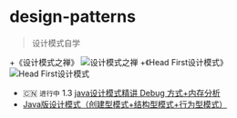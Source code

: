 # design-patterns
> 设计模式自学

+《设计模式之禅》
  ![设计模式之禅](http://img2.imgtn.bdimg.com/it/u=525303387,4111988823&fm=214&gp=0.jpg)
+《Head First设计模式》
  ![Head First设计模式](http://img1.imgtn.bdimg.com/it/u=4224420244,2712210079&fm=11&gp=0.jpg)
+ :cn: `进行中` 1.3 [java设计模式精讲 Debug 方式+内存分析](https://coding.imooc.com/learn/list/270.html)
+ [Java版设计模式（创建型模式+结构型模式+行为型模式）](http://edu.51cto.com/course/10966.html)


